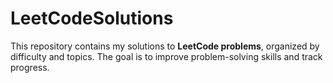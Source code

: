 # LeetCodeSolutions
This repository contains my solutions to **LeetCode problems**, organized by difficulty and topics. The goal is to improve problem-solving skills and track progress. 
